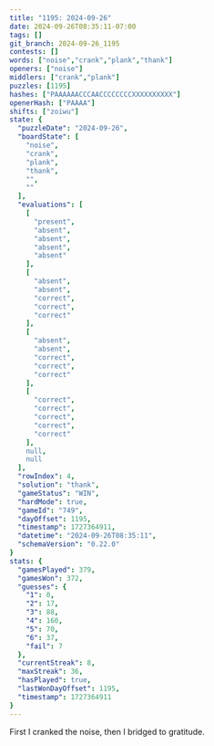 ```yaml
---
title: "1195: 2024-09-26"
date: 2024-09-26T08:35:11-07:00
tags: []
git_branch: 2024-09-26_1195
contests: []
words: ["noise","crank","plank","thank"]
openers: ["noise"]
middlers: ["crank","plank"]
puzzles: [1195]
hashes: ["PAAAAAACCCAACCCCCCCCXXXXXXXXXX"]
openerHash: ["PAAAA"]
shifts: ["zoiwu"]
state: {
  "puzzleDate": "2024-09-26",
  "boardState": [
    "noise",
    "crank",
    "plank",
    "thank",
    "",
    ""
  ],
  "evaluations": [
    [
      "present",
      "absent",
      "absent",
      "absent",
      "absent"
    ],
    [
      "absent",
      "absent",
      "correct",
      "correct",
      "correct"
    ],
    [
      "absent",
      "absent",
      "correct",
      "correct",
      "correct"
    ],
    [
      "correct",
      "correct",
      "correct",
      "correct",
      "correct"
    ],
    null,
    null
  ],
  "rowIndex": 4,
  "solution": "thank",
  "gameStatus": "WIN",
  "hardMode": true,
  "gameId": "749",
  "dayOffset": 1195,
  "timestamp": 1727364911,
  "datetime": "2024-09-26T08:35:11",
  "schemaVersion": "0.22.0"
}
stats: {
  "gamesPlayed": 379,
  "gamesWon": 372,
  "guesses": {
    "1": 0,
    "2": 17,
    "3": 88,
    "4": 160,
    "5": 70,
    "6": 37,
    "fail": 7
  },
  "currentStreak": 8,
  "maxStreak": 36,
  "hasPlayed": true,
  "lastWonDayOffset": 1195,
  "timestamp": 1727364911
}
---
```

<!-- more -->
First I cranked the noise, then I bridged to gratitude. 
